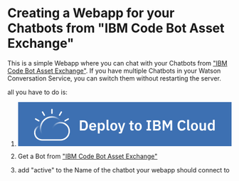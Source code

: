# Creating a Webapp for your Chatbots from "IBM Code Bot Asset Exchange"

This is a simple Webapp where you can chat with your Chatbots from ["IBM Code Bot Asset Exchange"](https://developer.ibm.com/code/exchanges/bots).
If you have multiple Chatbots in your Watson Conversation Service, you can switch them without restarting the server.

all you have to do is:
1. <a href="https://bluemix.net/deploy?repository=https://github.com/mwiegand/exchange-bot"><svg xmlns="http://www.w3.org/2000/svg" xmlns:xlink="http://www.w3.org/1999/xlink" viewBox="0 0 309 64"><defs><style>.cls-1{fill:#3d70b2;}.cls-2{fill:#fff;}.cls-3{fill:url(#linear-gradient);}.cls-4{fill:url(#linear-gradient-2);}.cls-5{fill:url(#linear-gradient-3);}</style><linearGradient id="linear-gradient" x1="3993.957" y1="-9565.845" x2="4014.334" y2="-9562.252" gradientTransform="translate(9638.952 -3899.416) rotate(-135)" gradientUnits="userSpaceOnUse"><stop offset="0.2" stop-color="#fff" stop-opacity="0"/><stop offset="0.287" stop-color="#fff" stop-opacity="0.03"/><stop offset="0.501" stop-color="#fff" stop-opacity="0.2"/><stop offset="0.793" stop-color="#fff" stop-opacity="0.742"/><stop offset="1" stop-color="#fff"/></linearGradient><linearGradient id="linear-gradient-2" x1="27.679" y1="610.033" x2="39.623" y2="603.137" gradientTransform="translate(-5.791 -567.865)" gradientUnits="userSpaceOnUse"><stop offset="0.08" stop-color="#fff"/><stop offset="0.753" stop-color="#fff" stop-opacity="0.07"/><stop offset="0.875" stop-color="#fff" stop-opacity="0"/></linearGradient><linearGradient id="linear-gradient-3" x1="54.981" y1="611.334" x2="73.15" y2="596.089" gradientTransform="translate(-5.791 -567.865)" gradientUnits="userSpaceOnUse"><stop offset="0.138" stop-color="#fff" stop-opacity="0"/><stop offset="0.32" stop-color="#fff" stop-opacity="0.07"/><stop offset="0.847" stop-color="#fff" stop-opacity="0.764"/><stop offset="0.947" stop-color="#fff"/></linearGradient></defs><title>Deploy-to-Cloud-btn</title><g id="Layer_2" data-name="Layer 2"><rect class="cls-1" width="309" height="64"/></g><g id="Layer_1" data-name="Layer 1"><path class="cls-2" d="M29.954,28.045a.981.981,0,0,1-.49-.132l-4.688-2.707a.982.982,0,0,1,.981-1.7h0l4.688,2.707a.982.982,0,0,1-.492,1.833Z"/><path class="cls-2" d="M37.974,20.027a.981.981,0,0,1-.852-.491l-2.707-4.689a.982.982,0,0,1,1.7-.982l2.707,4.689a.982.982,0,0,1-.849,1.473Z"/><path class="cls-2" d="M48.924,17.093a.983.983,0,0,1-.982-.983h0V10.7a.983.983,0,0,1,1.965,0V16.11a.983.983,0,0,1-.983.983Z"/><path class="cls-2" d="M59.875,20.027a.981.981,0,0,1-.849-1.473l2.707-4.689a.982.982,0,0,1,1.7.982l-2.707,4.689A.981.981,0,0,1,59.875,20.027Z"/><path class="cls-2" d="M67.894,28.045a.982.982,0,0,1-.492-1.833l4.689-2.707a.982.982,0,0,1,.983,1.7h0l-4.688,2.707A.982.982,0,0,1,67.894,28.045Z"/><path class="cls-3" d="M36.456,50.482A17.633,17.633,0,0,1,61.392,25.545a18.1,18.1,0,0,1,1.4,1.579c.3.385.591.784.857,1.187l-1.64,1.082c-.236-.357-.492-.712-.761-1.054A15.971,15.971,0,0,0,60,26.935,15.668,15.668,0,0,0,37.846,49.093Z"/><path class="cls-2" d="M61.494,55.647H34.357A11.389,11.389,0,0,1,23.046,44.18v-.007l1.965.015a9.424,9.424,0,0,0,9.353,9.494H61.486a11.505,11.505,0,0,0,8.581-19.176l1.464-1.31A13.47,13.47,0,0,1,61.494,55.647Z"/><path class="cls-4" d="M25.011,44.188l-1.965-.015a11.376,11.376,0,0,1,9.49-11.146l.328,1.937A9.414,9.414,0,0,0,25.011,44.188Z"/><path class="cls-5" d="M49.986,42.091l-1.964-.015A13.47,13.47,0,0,1,71.531,33.2l-1.464,1.31a11.506,11.506,0,0,0-20.081,7.585Z"/><path class="cls-2" d="M89.328,26.436h5.333c3.821,0,6.32,2.456,6.32,7.327s-2.5,7.328-6.32,7.328H89.328Zm5.333,12.2c2.058,0,3.38-1.217,3.38-3.716V32.609c0-2.5-1.322-3.717-3.38-3.717H92.1v9.742Z"/><path class="cls-2" d="M102.894,35.59c0-3.464,1.869-5.711,5.081-5.711,3.422,0,5,2.519,5,5.522v.882h-7.286v.273a2.435,2.435,0,0,0,2.667,2.646,3.325,3.325,0,0,0,2.792-1.492l1.449,1.618a5.426,5.426,0,0,1-4.535,2.015C104.826,41.343,102.894,39.1,102.894,35.59Zm2.792-1.133v.168h4.494v-.19c0-1.512-.777-2.54-2.163-2.54A2.327,2.327,0,0,0,105.686,34.457Z"/><path class="cls-2" d="M115.347,30.131h2.688v1.806h.084a3.035,3.035,0,0,1,3.023-2.058c2.772,0,4.3,2.058,4.3,5.711,0,3.674-1.532,5.753-4.3,5.753a3.1,3.1,0,0,1-3.023-2.079h-.084v6.027h-2.688Zm7.286,6.425V34.667a2.35,2.35,0,0,0-2.352-2.583c-1.281,0-2.246.693-2.246,1.763v3.486c0,1.133.965,1.785,2.246,1.785A2.332,2.332,0,0,0,122.633,36.556Z"/><path class="cls-2" d="M130.634,41.091a2.376,2.376,0,0,1-2.687-2.645V25.554h2.687v13.4h1.449v2.141Z"/><path class="cls-2" d="M133.386,35.59c0-3.506,1.952-5.711,5.081-5.711,3.149,0,5.1,2.205,5.1,5.711,0,3.528-1.953,5.753-5.1,5.753C135.338,41.343,133.386,39.118,133.386,35.59Zm7.369,1.029V34.583c0-1.638-.882-2.541-2.288-2.541-1.386,0-2.268.9-2.268,2.541v2.036c0,1.659.882,2.561,2.268,2.561C139.873,39.18,140.755,38.278,140.755,36.619Z"/><path class="cls-2" d="M152.474,30.131h2.519l-4.409,12.913a2.832,2.832,0,0,1-3.128,2.247h-1.617V43.149h1.973l.5-1.532L144.39,30.131h2.667l1.911,5.8.713,2.772h.127l.755-2.772Z"/><path class="cls-2" d="M165.136,41.091A2.536,2.536,0,0,1,162.3,38.3V32.251h-1.617v-2.12h.839c.8,0,1.051-.378,1.051-1.134V27.128h2.414v3h2.246v2.12h-2.246v6.7h2.078v2.141Z"/><path class="cls-2" d="M168.749,35.59c0-3.506,1.953-5.711,5.082-5.711,3.148,0,5.1,2.205,5.1,5.711,0,3.528-1.954,5.753-5.1,5.753C170.7,41.343,168.749,39.118,168.749,35.59Zm7.37,1.029V34.583c0-1.638-.882-2.541-2.288-2.541-1.387,0-2.268.9-2.268,2.541v2.036c0,1.659.881,2.561,2.268,2.561C175.237,39.18,176.119,38.278,176.119,36.619Z"/><path class="cls-2" d="M185.821,41.091V38.866h1.932v-10.2h-1.932V26.436h6.656v2.225h-1.953v10.2h1.953v2.225Z"/><path class="cls-2" d="M195.313,26.436H202.1a3.562,3.562,0,0,1,3.884,3.758c0,2.225-1.281,3.065-2.625,3.149v.126a3.214,3.214,0,0,1,3.171,3.423,3.937,3.937,0,0,1-3.779,4.2h-7.433Zm2.772,6.109h3.422a1.445,1.445,0,0,0,1.595-1.553v-.651a1.436,1.436,0,0,0-1.595-1.554h-3.422Zm0,6.2h3.863a1.494,1.494,0,0,0,1.68-1.6V36.43a1.509,1.509,0,0,0-1.68-1.617h-3.863Z"/><path class="cls-2" d="M220.322,30.677h-.084L219.126,32.9l-3.045,5.543-3-5.523-1.155-2.351h-.064V41.091h-2.624V26.436H212.3L216.06,33.6h.063l3.737-7.159h3.086V41.091h-2.624Z"/><path class="cls-2" d="M230.719,33.869c0-4.935,2.456-7.685,6.319-7.685a5.344,5.344,0,0,1,5.355,3.38l-2.373,1.26a2.9,2.9,0,0,0-2.982-2.184c-2.057,0-3.38,1.491-3.38,3.989v2.31c0,2.52,1.323,3.947,3.38,3.947a3.258,3.258,0,0,0,3.171-2.33l2.247,1.322a5.632,5.632,0,0,1-5.418,3.465C233.175,41.343,230.719,38.8,230.719,33.869Z"/><path class="cls-2" d="M247.351,41.091a2.376,2.376,0,0,1-2.688-2.645V25.554h2.688v13.4H248.8v2.141Z"/><path class="cls-2" d="M250.1,35.59c0-3.506,1.953-5.711,5.081-5.711,3.15,0,5.1,2.205,5.1,5.711,0,3.528-1.952,5.753-5.1,5.753C252.055,41.343,250.1,39.118,250.1,35.59Zm7.37,1.029V34.583c0-1.638-.882-2.541-2.289-2.541-1.385,0-2.268.9-2.268,2.541v2.036c0,1.659.883,2.561,2.268,2.561C256.59,39.18,257.472,38.278,257.472,36.619Z"/><path class="cls-2" d="M269.21,39.264H269.1a2.972,2.972,0,0,1-3.064,2.079c-2.247,0-3.507-1.553-3.507-4.283V30.131h2.688v6.656c0,1.511.567,2.331,1.847,2.331,1.072,0,2.142-.568,2.142-1.743V30.131H271.9v10.96H269.21Z"/><path class="cls-2" d="M281.81,39.264h-.1a3.078,3.078,0,0,1-3.023,2.079c-2.751,0-4.284-2.079-4.284-5.753,0-3.653,1.533-5.711,4.284-5.711a3.018,3.018,0,0,1,3.023,2.058h.1V25.554H284.5V41.091H281.81Zm0-1.931V33.847c0-1.07-.987-1.763-2.267-1.763a2.334,2.334,0,0,0-2.331,2.583v1.889a2.317,2.317,0,0,0,2.331,2.562C280.823,39.118,281.81,38.466,281.81,37.333Z"/></g></svg></a>

1. Get a Bot from ["IBM Code Bot Asset Exchange"](https://developer.ibm.com/code/exchanges/bots)

1. add "active" to the Name of the chatbot your webapp should connect to